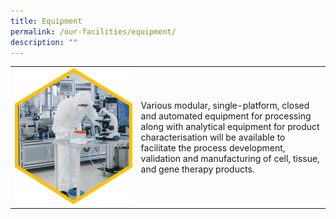 ```yaml
---
title: Equipment
permalink: /our-facilities/equipment/
description: ""
---
```

<table>
	<tbody>
		<tr>
			<td style="width:40%">
				<img src="/images/Our%20Facilities/lark20210224-164900.png">
			</td>
			<td style="width:60%">
Various modular, single-platform, closed and automated equipment for processing along with analytical equipment for product characterisation will be available to facilitate the process development, validation and manufacturing of cell, tissue, and gene therapy products.			
			</td>
		</tr>
	</tbody>
	</table>